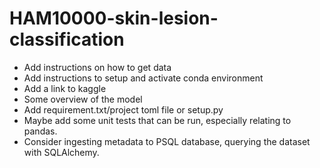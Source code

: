# HAM10000-skin-lesion-classification

- Add instructions on how to get data
- Add instructions to setup and activate conda environment
- Add a link to kaggle
- Some overview of the model
- Add requirement.txt/project toml file or setup.py
- Maybe add some unit tests that can be run, especially relating to pandas.
- Consider ingesting metadata to PSQL database, querying the dataset with SQLAlchemy.

